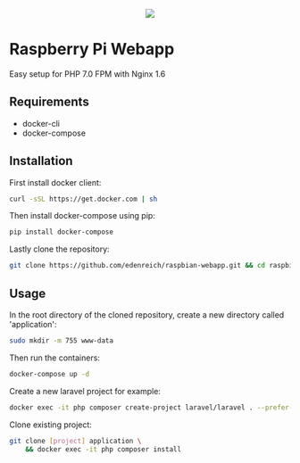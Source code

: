 <p align="center"><img src="https://s9.postimg.cc/ya01jy827/raspberry-pi-app.jpg"></p>

# Raspberry Pi Webapp

Easy setup for PHP 7.0 FPM with Nginx 1.6

## Requirements

- docker-cli
- docker-compose

## Installation

First install docker client:
```sh
curl -sSL https://get.docker.com | sh
```

Then install docker-compose using pip:
```sh
pip install docker-compose
```

Lastly clone the repository:
```sh
git clone https://github.com/edenreich/raspbian-webapp.git && cd raspbian-webapp
```
## Usage

In the root directory of the cloned repository, create a new directory called 'application':
```sh
sudo mkdir -m 755 www-data
```

Then run the containers:
```sh
docker-compose up -d
```

Create a new laravel project for example:
```sh
docker exec -it php composer create-project laravel/laravel . --prefer-dist
```

Clone existing project:
```sh
git clone [project] application \
	&& docker exec -it php composer install
```

